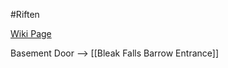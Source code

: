 #Riften

[Wiki Page](https://elderscrolls.fandom.com/wiki/Goldenglow_Estate)

Basement Door --> [[Bleak Falls Barrow Entrance]]

